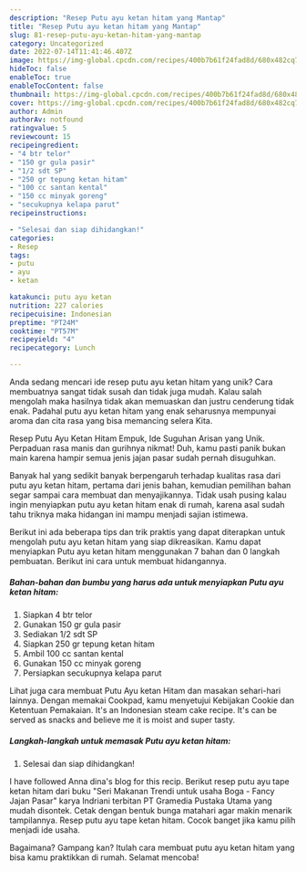 ```yaml
---
description: "Resep Putu ayu ketan hitam yang Mantap"
title: "Resep Putu ayu ketan hitam yang Mantap"
slug: 81-resep-putu-ayu-ketan-hitam-yang-mantap
category: Uncategorized
date: 2022-07-14T11:41:46.407Z
image: https://img-global.cpcdn.com/recipes/400b7b61f24fad8d/680x482cq70/putu-ayu-ketan-hitam-foto-resep-utama.jpg
hideToc: false
enableToc: true
enableTocContent: false
thumbnail: https://img-global.cpcdn.com/recipes/400b7b61f24fad8d/680x482cq70/putu-ayu-ketan-hitam-foto-resep-utama.jpg
cover: https://img-global.cpcdn.com/recipes/400b7b61f24fad8d/680x482cq70/putu-ayu-ketan-hitam-foto-resep-utama.jpg
author: Admin
authorAv: notfound
ratingvalue: 5
reviewcount: 15
recipeingredient:
- "4 btr telor"
- "150 gr gula pasir"
- "1/2 sdt SP"
- "250 gr tepung ketan hitam"
- "100 cc santan kental"
- "150 cc minyak goreng"
- "secukupnya kelapa parut"
recipeinstructions:

- "Selesai dan siap dihidangkan!"
categories:
- Resep
tags:
- putu
- ayu
- ketan

katakunci: putu ayu ketan 
nutrition: 227 calories
recipecuisine: Indonesian
preptime: "PT24M"
cooktime: "PT57M"
recipeyield: "4"
recipecategory: Lunch

---
```





Anda sedang mencari ide resep putu ayu ketan hitam yang unik? Cara membuatnya sangat tidak susah dan tidak juga mudah. Kalau salah mengolah maka hasilnya tidak akan memuaskan dan justru cenderung tidak enak. Padahal putu ayu ketan hitam yang enak seharusnya mempunyai aroma dan cita rasa yang bisa memancing selera Kita.





Resep Putu Ayu Ketan Hitam Empuk, Ide Suguhan Arisan yang Unik. Perpaduan rasa manis dan gurihnya nikmat! Duh, kamu pasti panik bukan main karena hampir semua jenis jajan pasar sudah pernah disuguhkan.

Banyak hal yang sedikit banyak berpengaruh terhadap kualitas rasa dari putu ayu ketan hitam, pertama dari jenis bahan, kemudian pemilihan bahan segar sampai cara membuat dan menyajikannya. Tidak usah pusing kalau ingin menyiapkan putu ayu ketan hitam enak di rumah, karena asal sudah tahu triknya maka hidangan ini mampu menjadi sajian istimewa.






Berikut ini ada beberapa tips dan trik praktis yang dapat diterapkan untuk mengolah putu ayu ketan hitam yang siap dikreasikan. Kamu dapat menyiapkan Putu ayu ketan hitam menggunakan 7 bahan dan 0 langkah pembuatan. Berikut ini cara untuk membuat hidangannya.

<!--inarticleads1-->

##### Bahan-bahan dan bumbu yang harus ada untuk menyiapkan Putu ayu ketan hitam:

1. Siapkan 4 btr telor
1. Gunakan 150 gr gula pasir
1. Sediakan 1/2 sdt SP
1. Siapkan 250 gr tepung ketan hitam
1. Ambil 100 cc santan kental
1. Gunakan 150 cc minyak goreng
1. Persiapkan secukupnya kelapa parut


Lihat juga cara membuat Putu Ayu ketan Hitam dan masakan sehari-hari lainnya. Dengan memakai Cookpad, kamu menyetujui Kebijakan Cookie dan Ketentuan Pemakaian. It&#39;s an Indonesian steam cake recipe. It&#39;s can be served as snacks and believe me it is moist and super tasty. 

<!--inarticleads2-->

##### Langkah-langkah untuk memasak Putu ayu ketan hitam:


1. Selesai dan siap dihidangkan!

I have followed Anna dina&#39;s blog for this recip. Berikut resep putu ayu tape ketan hitam dari buku &#34;Seri Makanan Trendi untuk usaha Boga - Fancy Jajan Pasar&#34; karya Indriani terbitan PT Gramedia Pustaka Utama yang mudah disontek. Cetak dengan bentuk bunga matahari agar makin menarik tampilannya. Resep putu ayu tape ketan hitam. Cocok banget jika kamu pilih menjadi ide usaha. 

Bagaimana? Gampang kan? Itulah cara membuat putu ayu ketan hitam yang bisa kamu praktikkan di rumah. Selamat mencoba!
